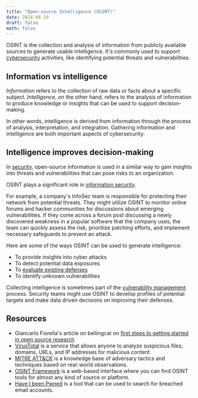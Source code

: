 ```yaml
---
title: "Open-source Intelligence (OSINT)"
date: 2024-08-19
draft: false
math: false
---
```


OSINT is the collection and analysis of information from publicly
available sources to generate usable intelligence. It's commonly used to
support [cybersecurity](/cybersecurity) activities, like identifying
potential threats and vulnerabilities.

## Information vs intelligence

*Information* refers to the collection of raw data or facts about a
specific subject. *Intelligence*, on the other hand, refers to the
analysis of information to produce knowledge or insights that can be
used to support decision-making.

In other words, intelligence is derived from information through the
process of analysis, interpretation, and integration. Gathering
information and intelligence are both important aspects of
cybersecurity.

## Intelligence improves decision-making

In [security](/security), open-source information is used in a similar
way to gain insights into threats and vulnerabilities that can pose
risks to an organization.

OSINT plays a significant role in [information security](/infosec).

For example, a company's InfoSec team is responsible for protecting
their network from potential threats. They might utilize OSINT to
monitor online forums and hacker communities for discussions about
emerging vulnerabilities. If they come across a forum post discussing a
newly discovered weakness in a popular software that the company uses,
the team can quickly assess the risk, prioritize patching efforts, and
implement necessary safeguards to prevent an attack.

Here are some of the ways OSINT can be used to generate intelligence:

- To provide insights into cyber attacks
- To detect potential data exposures
- To [evaluate existing defenses](/defense-in-depth)
- To identify unknown vulnerabilities

Collecting intelligence is sometimes part of the
[vulnerability management](/vulnerability-management) process. Security teams might use
OSINT to develop profiles of potential targets and make data driven
decisions on improving their defenses.

## Resources

- Giancarlo Fiorella's article on bellingcat on [first steps to getting started in open source research](https://www.bellingcat.com/resources/2021/11/09/first-steps-to-getting-started-in-open-source-research/)
- [VirusTotal](https://www.virustotal.com/gui/home/upload) is a service
  that allows anyone to analyze suspicious files, domains, URLs, and IP
  addresses for malicious content.
- [MITRE ATT&CK](https://attack.mitre.org/) is a knowledge base of
  adversary tactics and techniques based on real-world observations.
- [OSINT Framework](https://osintframework.com/) is a web-based
  interface where you can find OSINT tools for almost any kind of source
  or platform.
- [Have I been Pwned](https://haveibeenpwned.com/) is a tool that can be
  used to search for breached email accounts.
